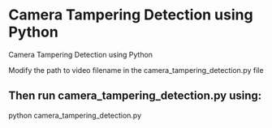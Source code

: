 # Camera Tampering Detection using Python
Camera Tampering Detection using Python

Modify the path to video filename in the camera_tampering_detection.py file

## Then run camera_tampering_detection.py using:
python camera_tampering_detection.py
